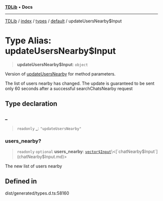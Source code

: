 [**TDLib**](../../../../../../README.md) • **Docs**

***

[TDLib](../../../../../../modules.md) / [index](../../../../../README.md) / [types](../../../README.md) / [default](../README.md) / updateUsersNearby$Input

# Type Alias: updateUsersNearby$Input

> **updateUsersNearby$Input**: `object`

Version of [updateUsersNearby](updateUsersNearby.md) for method parameters.

The list of users nearby has changed. The update is guaranteed to be sent only 60 seconds after a successful searchChatsNearby request

## Type declaration

### \_

> `readonly` **\_**: `"updateUsersNearby"`

### users\_nearby?

> `readonly` `optional` **users\_nearby**: [`vector$Input`](vector$Input.md)\<[`chatNearby$Input`](chatNearby$Input.md)\>

The new list of users nearby

## Defined in

dist/generated/types.d.ts:58160
